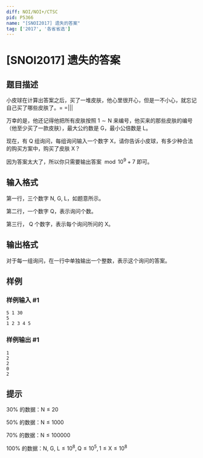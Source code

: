 ```yaml
---
diff: NOI/NOI+/CTSC
pid: P5366
name: "[SNOI2017] 遗失的答案"
tag: ['2017', '各省省选']
---
```

# [SNOI2017] 遗失的答案
## 题目描述

小皮球在计算出答案之后，买了一堆皮肤，他心里很开心，但是一不小心，就忘记自己买了哪些皮肤了。= =|||

万幸的是，他还记得他把所有皮肤按照 $1 \sim \text{N}$ 来编号，他买来的那些皮肤的编号（他至少买了一款皮肤），最大公约数是 $\text{G}$，最小公倍数是 $\text{L}$。

现在，有 $\text{Q}$ 组询问，每组询问输入一个数字 $\text{X}$，请你告诉小皮球，有多少种合法的购买方案中，购买了皮肤 $\text{X}$？

因为答案太大了，所以你只需要输出答案 $\bmod{10^9+7}$ 即可。
## 输入格式

第一行，三个数字 $\text{N, G, L}$，如题意所示。

第二行，一个数字 $\text{Q}$，表示询问个数。

第三行， $\text{Q}$ 个数字，表示每个询问所问的 $\text{X}$。
## 输出格式

对于每一组询问，在一行中单独输出一个整数，表示这个询问的答案。
## 样例

### 样例输入 #1
```
5 1 30
5
1 2 3 4 5
```
### 样例输出 #1
```
1
2
2
0
2
```
## 提示

$\text{30}\%$ 的数据：$\text{N} \le 20$

$\text{50}\%$ 的数据：$\text{N} \le 1000$

$\text{70}\%$ 的数据：$\text{N} \le 100000$

$\text{100}\%$ 的数据：$\text{N, G, L} \le 10^8, \text{Q} \le 10^5, 1 \le \text{X} \le 10^8$


